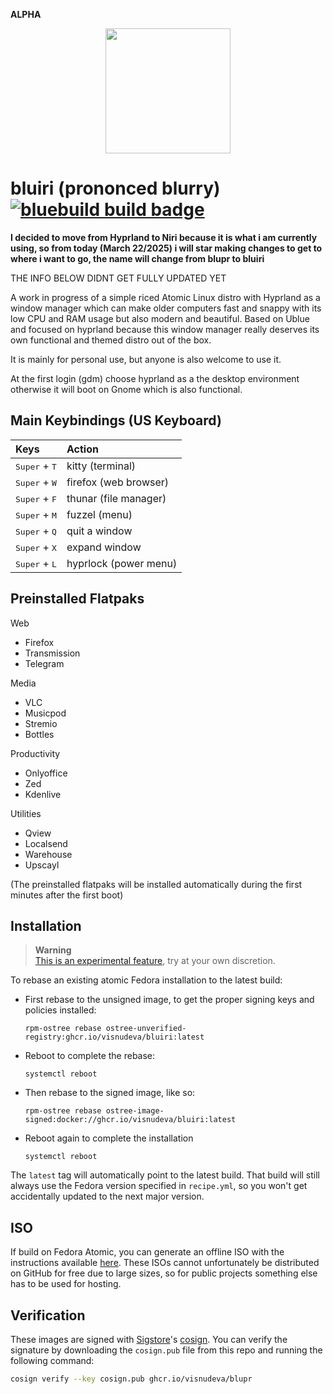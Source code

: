 **ALPHA**
<p align="center">
  <a href="https://github.com/visnudeva/bluiri">
    <img src="https://github.com/visnudeva/blupr/blob/main/bluiri1.png" width=200 />
  </a>
</p>

# bluiri (prononced blurry) &nbsp; [![bluebuild build badge](https://github.com/visnudeva/blupr/actions/workflows/build.yml/badge.svg)](https://github.com/visnudeva/blupr/actions/workflows/build.yml)

**I decided to move from Hyprland to Niri because it is what i am currently using, so from today (March 22/2025) i will star making changes to get to where i want to go, the name will change from blupr to bluiri**

THE INFO BELOW DIDNT GET FULLY UPDATED YET

A work in progress of a simple riced Atomic Linux distro with Hyprland as a window manager which can make older computers fast and snappy with its low CPU and RAM usage but also modern and beautiful.
Based on Ublue and focused on hyprland because this window manager really deserves its own functional and themed distro out of the box.

It is mainly for personal use, but anyone is also welcome to use it.

At the first login (gdm) choose hyprland as a the desktop environment otherwise it will boot on Gnome which is also functional.

## Main Keybindings (US Keyboard)

<div align="left">

| Keys | Action |
| :--- | :--- |
| <kbd>Super</kbd> + <kbd>T</kbd> | kitty (terminal) |
| <kbd>Super</kbd> + <kbd>W</kbd> | firefox (web browser) |
| <kbd>Super</kbd> + <kbd>F</kbd> | thunar (file manager) |
| <kbd>Super</kbd> + <kbd>M</kbd> | fuzzel (menu) |
| <kbd>Super</kbd> + <kbd>Q</kbd> | quit a window |
| <kbd>Super</kbd> + <kbd>X</kbd> | expand window |
| <kbd>Super</kbd> + <kbd>L</kbd> | hyprlock (power menu) |

</div>

## Preinstalled Flatpaks

<div>

Web
- Firefox
- Transmission
- Telegram

Media
- VLC
- Musicpod
- Stremio
- Bottles

Productivity
- Onlyoffice
- Zed
- Kdenlive
  
Utilities
- Qview
- Localsend
- Warehouse
- Upscayl
  
(The preinstalled flatpaks will be installed automatically during the first minutes after the first boot)
</div>


## Installation

> **Warning**  
> [This is an experimental feature](https://www.fedoraproject.org/wiki/Changes/OstreeNativeContainerStable), try at your own discretion.

To rebase an existing atomic Fedora installation to the latest build:

- First rebase to the unsigned image, to get the proper signing keys and policies installed:
  ```
  rpm-ostree rebase ostree-unverified-registry:ghcr.io/visnudeva/bluiri:latest
  ```
- Reboot to complete the rebase:
  ```
  systemctl reboot
  ```
- Then rebase to the signed image, like so:
  ```
  rpm-ostree rebase ostree-image-signed:docker://ghcr.io/visnudeva/bluiri:latest
  ```
- Reboot again to complete the installation
  ```
  systemctl reboot
  ```

The `latest` tag will automatically point to the latest build. That build will still always use the Fedora version specified in `recipe.yml`, so you won't get accidentally updated to the next major version.

## ISO

If build on Fedora Atomic, you can generate an offline ISO with the instructions available [here](https://blue-build.org/learn/universal-blue/#fresh-install-from-an-iso). These ISOs cannot unfortunately be distributed on GitHub for free due to large sizes, so for public projects something else has to be used for hosting.

## Verification

These images are signed with [Sigstore](https://www.sigstore.dev/)'s [cosign](https://github.com/sigstore/cosign). You can verify the signature by downloading the `cosign.pub` file from this repo and running the following command:

```bash
cosign verify --key cosign.pub ghcr.io/visnudeva/blupr
```
